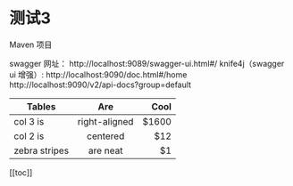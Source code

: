 # 测试3
Maven 项目

swagger 网址： http://localhost:9089/swagger-ui.html#/
knife4j（swagger ui 增强）: http://localhost:9090/doc.html#/home
http://localhost:9090/v2/api-docs?group=default

| Tables        | Are           | Cool  |
| ------------- |:-------------:| -----:|
| col 3 is      | right-aligned | $1600 |
| col 2 is      | centered      |   $12 |
| zebra stripes | are neat      |    $1 |

[[toc]]
